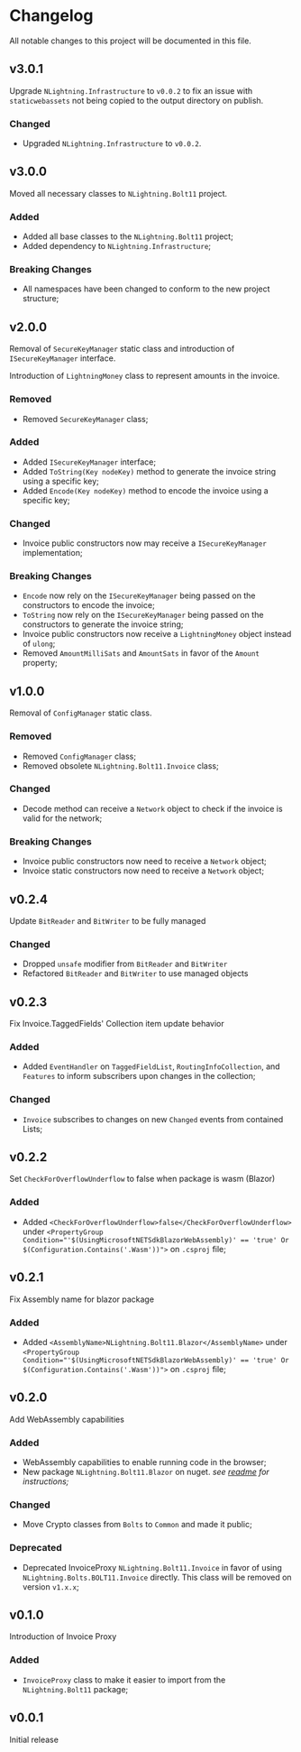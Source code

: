 # Changelog

All notable changes to this project will be documented in this file.

## v3.0.1

Upgrade `NLightning.Infrastructure` to `v0.0.2` to fix an issue with `staticwebassets` not being copied to the
output directory on publish.

### Changed

- Upgraded `NLightning.Infrastructure` to `v0.0.2`.

## v3.0.0

Moved all necessary classes to `NLightning.Bolt11` project.

### Added

- Added all base classes to the `NLightning.Bolt11` project;
- Added dependency to `NLightning.Infrastructure`;

### Breaking Changes

- All namespaces have been changed to conform to the new project structure;

## v2.0.0

Removal of `SecureKeyManager` static class and introduction of `ISecureKeyManager` interface.

Introduction of `LightningMoney` class to represent amounts in the invoice.

### Removed

- Removed `SecureKeyManager` class;

### Added

- Added `ISecureKeyManager` interface;
- Added `ToString(Key nodeKey)` method to generate the invoice string using a specific key;
- Added `Encode(Key nodeKey)` method to encode the invoice using a specific key;

### Changed

- Invoice public constructors now may receive a `ISecureKeyManager` implementation;

### Breaking Changes

- `Encode` now rely on the `ISecureKeyManager` being passed on the constructors to encode the invoice;
- `ToString` now rely on the `ISecureKeyManager` being passed on the constructors to generate the invoice string;
- Invoice public constructors now receive a `LightningMoney` object instead of `ulong`;
- Removed `AmountMilliSats` and `AmountSats` in favor of the `Amount` property;

## v1.0.0

Removal of `ConfigManager` static class.

### Removed

- Removed `ConfigManager` class;
- Removed obsolete `NLightning.Bolt11.Invoice` class;

### Changed

- Decode method can receive a `Network` object to check if the invoice is valid for the network;

### Breaking Changes

- Invoice public constructors now need to receive a `Network` object;
- Invoice static constructors now need to receive a `Network` object;

## v0.2.4

Update `BitReader` and `BitWriter` to be fully managed

### Changed

- Dropped `unsafe` modifier from `BitReader` and `BitWriter`
- Refactored `BitReader` and `BitWriter` to use managed objects

## v0.2.3

Fix Invoice.TaggedFields' Collection item update behavior

### Added

- Added `EventHandler` on `TaggedFieldList`, `RoutingInfoCollection`, and `Features` to inform subscribers upon changes
  in the collection;

### Changed

- `Invoice` subscribes to changes on new `Changed` events from contained Lists;

## v0.2.2

Set `CheckForOverflowUnderflow` to false when package is wasm (Blazor)

### Added

- Added `<CheckForOverflowUnderflow>false</CheckForOverflowUnderflow>` under
  `<PropertyGroup Condition="'$(UsingMicrosoftNETSdkBlazorWebAssembly)' == 'true' Or $(Configuration.Contains('.Wasm'))">`
  on `.csproj` file;

## v0.2.1

Fix Assembly name for blazor package

### Added

- Added `<AssemblyName>NLightning.Bolt11.Blazor</AssemblyName>` under
  `<PropertyGroup Condition="'$(UsingMicrosoftNETSdkBlazorWebAssembly)' == 'true' Or $(Configuration.Contains('.Wasm'))">`
  on `.csproj` file;

## v0.2.0

Add WebAssembly capabilities

### Added

- WebAssembly capabilities to enable running code in the browser;
- New package `NLightning.Bolt11.Blazor` on nuget. _see [readme](README.md#decode-the-invoice) for instructions;_

### Changed

- Move Crypto classes from `Bolts` to `Common` and made it public;

### Deprecated

- Deprecated InvoiceProxy `NLightning.Bolt11.Invoice` in favor of using `NLightning.Bolts.BOLT11.Invoice` directly.
  This class will be removed on version `v1.x.x`;

## v0.1.0

Introduction of Invoice Proxy

### Added

- `InvoiceProxy` class to make it easier to import from the `NLightning.Bolt11` package;

## v0.0.1

Initial release